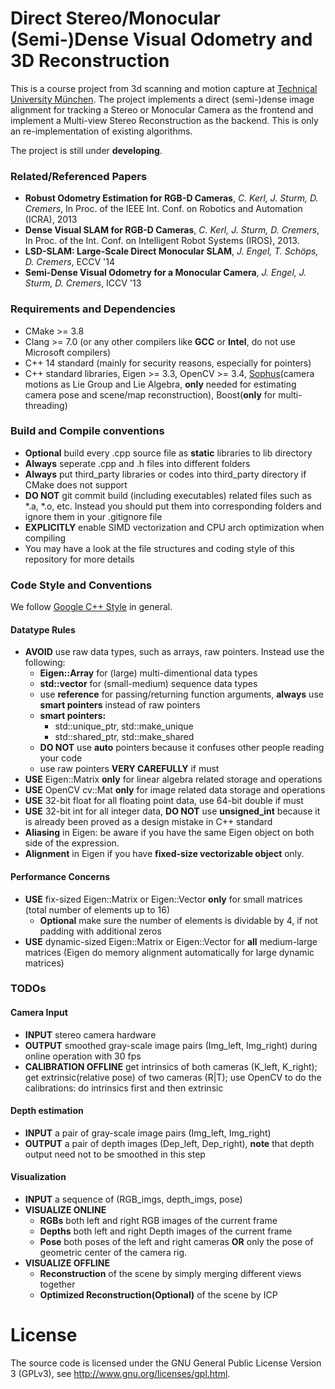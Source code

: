 # Direct Stereo/Monocular (Semi-)Dense Visual Odometry and 3D Reconstruction
This is a course project from 3d scanning and motion capture at [Technical University München](https://www.tum.de/en/).
The project implements a direct (semi-)dense image alignment for tracking a Stereo or Monocular Camera 
as the frontend and implement a Multi-view Stereo Reconstruction as the backend. This is only an re-implementation of
existing algorithms.

The project is still under **developing**.
 
### Related/Referenced Papers
* **Robust Odometry Estimation for RGB-D Cameras**, *C. Kerl, J. Sturm, D. Cremers*, In Proc. of the IEEE Int. Conf. on Robotics and Automation (ICRA), 2013
* **Dense Visual SLAM for RGB-D Cameras**, *C. Kerl, J. Sturm, D. Cremers*, In Proc. of the Int. Conf. on Intelligent Robot Systems (IROS), 2013.
* **LSD-SLAM: Large-Scale Direct Monocular SLAM**, *J. Engel, T. Schöps, D. Cremers*, ECCV '14
* **Semi-Dense Visual Odometry for a Monocular Camera**, *J. Engel, J. Sturm, D. Cremers*, ICCV '13

### Requirements and Dependencies

* CMake >= 3.8
* Clang >= 7.0 (or any other compilers like **GCC** or **Intel**, do not use Microsoft compilers)
* C++ 14 standard (mainly for security reasons, especially for pointers)
* C++ standard libraries, Eigen >= 3.3, OpenCV >= 3.4, [Sophus](https://github.com/strasdat/Sophus)(camera motions as Lie Group and Lie Algebra, **only** needed for estimating camera pose and scene/map reconstruction), 
Boost(**only** for multi-threading)

### Build and Compile conventions

* **Optional** build every .cpp source file as **static** libraries to lib directory
* **Always** seperate .cpp and .h files into different folders
* **Always** put third_party libraries or codes into third_party directory if CMake does not support
* **DO NOT** git commit build (including executables) related files such as *.a, *.o, etc. Instead you should put them into corresponding folders and ignore them in your .gitignore file
* **EXPLICITLY** enable SIMD vectorization and CPU arch optimization when compiling
* You may have a look at the file structures and coding style of this repository for more details

### Code Style and Conventions

We follow [Google C++ Style](https://google.github.io/styleguide/cppguide.html) in general.

#### Datatype Rules
* **AVOID** use raw data types, such as arrays, raw pointers. Instead use the following:
    * **Eigen::Array** for (large) multi-dimentional data types
    * **std::vector** for (small-medium) sequence data types
    * use **reference** for passing/returning function arguments, **always** use **smart pointers** instead of raw pointers
    * **smart pointers:**
        *  std::unique_ptr, std::make_unique
        *  std::shared_ptr, std::make_shared
    * **DO NOT** use **auto** pointers because it confuses other people reading your code
    * use raw pointers **VERY CAREFULLY** if must
* **USE** Eigen::Matrix **only** for linear algebra related storage and operations
* **USE** OpenCV cv::Mat **only** for image related data storage and operations
* **USE** 32-bit float for all floating point data, use 64-bit double if must
* **USE** 32-bit int for all integer data, **DO NOT** use **unsigned_int** because it is already been 
proved as a design mistake in C++ standard
* **Aliasing** in Eigen: be aware if you have the same Eigen object on both side of the expression.
* **Alignment** in Eigen if you have **fixed-size vectorizable object** only.


#### Performance Concerns
* **USE** fix-sized Eigen::Matrix or Eigen::Vector **only** for small matrices (total number of elements up to 16)
    * **Optional** make sure the number of elements is dividable by 4, if not padding with additional zeros
* **USE** dynamic-sized Eigen::Matrix or Eigen::Vector for **all** medium-large matrices (Eigen do memory alignment automatically for large dynamic matrices)


### TODOs

#### Camera Input
* **INPUT** stereo camera hardware
* **OUTPUT** smoothed gray-scale image pairs (Img_left, Img_right) during online operation with 30 fps
* **CALIBRATION OFFLINE** get intrinsics of both cameras (K_left, K_right); get extrinsic(relative pose) of two cameras (R|T); use OpenCV to 
do the calibrations: do intrinsics first and then extrinsic

#### Depth estimation
* **INPUT** a pair of gray-scale image pairs (Img_left, Img_right)
* **OUTPUT** a pair of depth images (Dep_left, Dep_right), **note** that depth output need not to be smoothed in this step

#### Visualization
* **INPUT** a sequence of (RGB_imgs, depth_imgs, pose)
* **VISUALIZE ONLINE** 
    * **RGBs** both left and right RGB images of the current frame
    * **Depths** both left and right Depth images of the current frame
    * **Pose** both poses of the left and right cameras **OR** only the pose of geometric center of the camera rig.
* **VISUALIZE OFFLINE**
    * **Reconstruction** of the scene by simply merging different views together
    * **Optimized Reconstruction(Optional)** of the scene by ICP


# License
The source code is licensed under the GNU General Public License Version 3 (GPLv3), see http://www.gnu.org/licenses/gpl.html.




